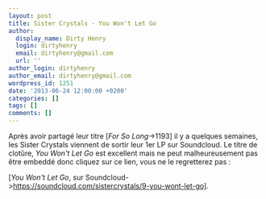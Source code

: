 ```yaml
---
layout: post
title: Sister Crystals - You Won't Let Go
author:
  display_name: Dirty Henry
  login: dirtyhenry
  email: dirtyhenry@gmail.com
  url: ''
author_login: dirtyhenry
author_email: dirtyhenry@gmail.com
wordpress_id: 1251
date: '2013-06-24 12:00:00 +0200'
categories: []
tags: []
comments: []
---
```

Après avoir partagé leur titre [*For So Long*->1193] il y a quelques semaines, les Sister Crystals viennent de sortir leur 1er LP sur Soundcloud. Le titre de clotûre, *You Won't Let Go* est excellent mais ne peut malheureusement pas être embeddé donc cliquez sur ce lien, vous ne le regretterez pas : 

[*You Won't Let Go*, sur Soundcloud->https://soundcloud.com/sistercrystals/9-you-wont-let-go].
